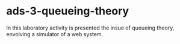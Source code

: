 # ads-3-queueing-theory
In this  laboratory activity is presented the insue of queueing theory, envolving a simulator of a web system.
